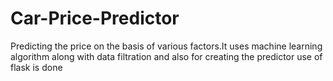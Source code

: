 # Car-Price-Predictor
Predicting the price on the basis of various factors.It uses machine learning algorithm along with data filtration and also for creating the predictor use of flask is done
